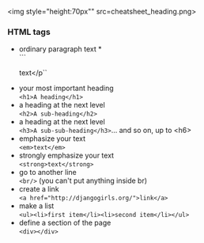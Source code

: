 <img style="height:70px"" src=cheatsheet_heading.png>

### HTML tags

* ordinary paragraph text  *   
```<p>text</p``
* your most important heading  
`<h1>A heading</h1>` 
* a heading at the next level  
`<h2>A sub-heading</h2>`
* a heading at the next level  
`<h3>A sub-sub-heading</h3>`... and so on, up to \<h6>
* emphasize your text  
`<em>text</em>`
*  strongly emphasize your text  
`<strong>text</strong>`   
* go to another line  
`<br/>` (you can't put anything inside br)
* create a link  
`<a href="http://djangogirls.org/">link</a>`
* make a list  
`<ul><li>first item</li><li>second item</li></ul>`
*  define a section of the page  
`<div></div>`
